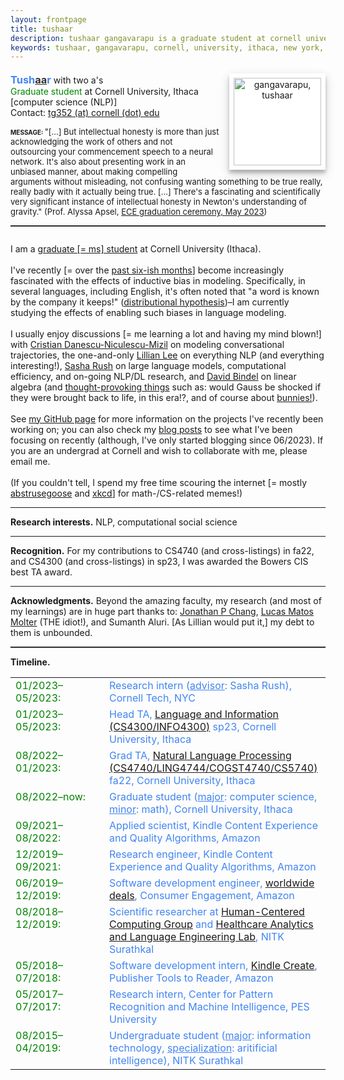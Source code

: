 ```yaml
---
layout: frontpage
title: tushaar
description: tushaar gangavarapu is a graduate student at cornell university, ithaca, NY. 
keywords: tushaar, gangavarapu, cornell, university, ithaca, new york, ny, amazon, nitk, graduate, student, applied, scientist, research, engineer, nlp, ml, ai, dl
---
```

<!-- Global site tag (gtag.js) - Google Analytics -->
<script async src="https://www.googletagmanager.com/gtag/js?id=UA-143518986-2"></script>
<script>
  window.dataLayer = window.dataLayer || [];
  function gtag(){dataLayer.push(arguments);}
  gtag('js', new Date());

  gtag('config', 'UA-143518986-2');
</script>

<style type="text/css">
  hr.style {
    border: 0;
    height: 1px;
    background-image: linear-gradient(to right, rgba(0, 0, 0, 0), rgba(0, 0, 0, 0.2), rgba(0, 0, 0, 0));
  }

  hr.normal {
    border: 0;
    height: 0;
    border-top: 1px solid rgba(0, 0, 0, 0.2);
    border-bottom: 1px solid rgba(255, 255, 255, 0.2);
  }

  img.profile {
    background-color: #fff;
    padding: 7px;
    float: right;
    width: 140px;
    height: auto!important;
    box-shadow: 0 5px 5px 0 rgba(0, 0, 0, 0.2), 0 6px 15px 0 rgba(0, 0, 0, 0.19);
    text-align: center;
  }

  h3 {
    display:inline;
  }
</style>

<div>
  <p style="margin-bottom:0.5cm;"></p>
  <img class="profile" src="../assets/images/tushaar_cap.jpg" style="margin-left:15px;" title="tushaar gangavarapu" alt="gangavarapu, tushaar">
  <font color="#4285F4"><h3>Tush<font color="#333333"><u>aa</u></font>r</h3></font> with two a's
  <br/><font color="#008400">Graduate student</font> at Cornell University, Ithaca [computer science (NLP)]
  <br/>Contact: <a href="mailto:tg352@cornell.edu" style="height:15px"> tg352 (at) cornell (dot) edu </a>
  <p style="margin-bottom:0.3cm;"></p>
  <font size="1.99999"><b>MESSAGE: </b></font><font size="2">"[...] But intellectual honesty is more than just acknowledging the work of others and not outsourcing your commencement speech to a neural network. It's also about presenting work in an unbiased manner, about making compelling arguments without misleading, not confusing wanting something to be true really, really badly with it actually being true. [...] There's a fascinating and scientifically very significant instance of intellectual honesty in Newton's understanding of gravity." (Prof. Alyssa Apsel, <a href="https://www.cornell.edu/video/ece-recognition-ceremony-2023">ECE graduation ceremony, May 2023</a>)
  </font>
  
<hr class="normal">

<p style="margin-bottom:0.7cm;"></p><p>
    I am a <a href="https://xkcd.com/557/">graduate [= ms] student</a> at Cornell University (Ithaca).
    <br/><br/>
    I've recently [= over the <a href="https://abstrusegoose.com/116">past six-ish months</a>] become increasingly fascinated with the effects of inductive bias in modeling. Specifically, in several languages, including English, it's often noted that "a word is known by the company it keeps!" (<a href="https://aclweb.org/aclwiki/Distributional_Hypothesis">distributional hypothesis</a>)&#150;I am currently studying the effects of enabling such biases in language modeling.
    <br/><br/>
    I usually enjoy discussions [= me learning a lot and having my mind blown!] with <a href="https://www.cs.cornell.edu/~cristian/">Cristian Danescu-Niculescu-Mizil</a> on modeling conversational trajectories, the one-and-only <a href="https://www.cs.cornell.edu/home/llee/">Lillian Lee</a> on everything NLP (and everything interesting!), <a href="https://rush-nlp.com/">Sasha Rush</a> on large language models, computational efficiency, and on-going NLP/DL research, and <a href="https://www.cs.cornell.edu/~bindel/">David Bindel</a> on linear algebra (and <a href="https://abstrusegoose.com/31">thought-provoking things</a> such as: would Gauss be shocked if they were brought back to life, in this era!?, and of course about <a href="https://twitter.com/DavidBindel/status/1533834861945012231?s=20">bunnies!</a>).
    <br/><br/>
    See <a href="https://github.com/TushaarGVS">my GitHub page</a> for more information on the projects I've recently been working on; you can also check my <a href="https://tushaargvs.github.io/pages/posts.html">blog posts</a> to see what I've been focusing on recently (although, I've only started blogging since 06/2023). If you are an undergrad at Cornell and wish to collaborate with me, please email me.
    <br/><br/>
    (If you couldn't tell, I spend my free time scouring the internet [= mostly <a href="https://abstrusegoose.com/">abstrusegoose</a> and <a href="https://xkcd.com/">xkcd</a>] for math-/CS-related memes!)
</p><hr class="style">

<p><b>Research interests.</b> NLP, computational social science</p><hr class="style">

<p><b>Recognition.</b> For my contributions to CS4740 (and cross-listings) in fa22, and CS4300 (and cross-listings) in sp23, I was awarded the Bowers CIS best TA award.</p><hr class="style">

<p><b>Acknowledgments.</b> Beyond the amazing faculty, my research (and most of my learnings) are in huge part thanks to: <a href="https://www.cs.cornell.edu/~jpchang/">Jonathan P Chang</a>, <a href="https://twitter.com/tushrgangarapu/status/1666099166135631874?s=20">Lucas Matos Molter</a> (THE idiot!), and Sumanth Aluri. [As Lillian would put it,] my debt to them is unbounded.</p>

<hr class="normal">

<b>Timeline.</b><p style="margin-bottom:0.25cm;"></p>
<table border="0" width="100%" style="vertical-align: text-top;">
<colgroup><col width="150px"></colgroup>
<tbody>
  <tr>
    <td style="vertical-align: text-top;"><span><font color="#008400">01/2023&#150;05/2023:</font></span></td>
    <td><span><font color="#4285F4">Research intern (<u>advisor</u>: Sasha Rush), Cornell Tech, NYC</font></span></td>
  </tr>

  <tr>
    <td style="vertical-align: text-top;"><span><font color="#008400">01/2023&#150;05/2023:</font></span></td>
    <td><span><font color="#4285F4">Head TA, <a href="https://canvas.cornell.edu/courses/51469">Language and Information (CS4300/INFO4300)</a> sp23, Cornell University, Ithaca</font></span></td>
  </tr>

  <tr>
    <td style="vertical-align: text-top;"><span><font color="#008400">08/2022&#150;01/2023:</font></span></td>
    <td><span><font color="#4285F4">Grad TA, <a href="https://www.cs.cornell.edu/courses/cs4740/2022fa/">Natural Language Processing (CS4740/LING4744/COGST4740/CS5740)</a> fa22, Cornell University, Ithaca</font></span></td>
  </tr>
  
  <tr>
    <td style="vertical-align: text-top;"><span><font color="#008400">08/2022&#150;now:</font></span></td>
    <td><span><font color="#4285F4">Graduate student (<u>major</u>: computer science, <u>minor</u>: math), Cornell University, Ithaca</font></span></td>
  </tr>
  
  <tr>
    <td style="vertical-align: text-top;"><span><font color="#008400">09/2021&#150;08/2022:</font></span></td>
    <td><span><font color="#4285F4">Applied scientist, Kindle Content Experience and Quality Algorithms, Amazon</font></span></td>
  </tr>
  
  <tr>
    <td style="vertical-align: text-top;"><span><font color="#008400">12/2019&#150;09/2021:</font></span></td>
    <td><span><font color="#4285F4">Research engineer, Kindle Content Experience and Quality Algorithms, Amazon</font></span></td>
  </tr>
  
  <tr>
    <td style="vertical-align: text-top;"><span><font color="#008400">06/2019&#150;12/2019:</font></span></td>
    <td><span><font color="#4285F4">Software development engineer, <a href="https://www.amazon.com/gp/goldbox" target="_blank">worldwide deals</a>, Consumer Engagement, Amazon</font></span></td>
  </tr>
  
  <tr>
    <td style="vertical-align: text-top;"><span><font color="#008400">08/2018&#150;12/2019:</font></span></td>
    <td style="vertical-align: text-top;"><span><font color="#4285F4">Scientific researcher at <a href="http://hccg.nitk.ac.in/" target="_blank">Human-Centered Computing Group</a> and <a href="https://halelabnitk.github.io/" target="_blank">Healthcare Analytics and Language Engineering Lab</a>, NITK Surathkal</font></span></td>
  </tr>
  
  <tr>
    <td style="vertical-align: text-top;"><span><font color="#008400">05/2018&#150;07/2018:</font></span></td>
    <td style="vertical-align: text-top;"><span><font color="#4285F4">Software development intern, <a href="https://www.amazon.com/Kindle-Create/b?ie=UTF8&node=18292298011">Kindle Create</a>, Publisher Tools to Reader, Amazon</font></span></td>
  </tr>
  
  <tr>
    <td style="vertical-align: text-top;"><span><font color="#008400">05/2017&#150;07/2017:</font></span></td>
    <td style="vertical-align: text-top;"><span><font color="#4285F4">Research intern, Center for Pattern Recognition and Machine Intelligence, PES University</font></span></td>
  </tr>
  
  <tr>
    <td style="vertical-align: text-top;"><span><font color="#008400">08/2015&#150;04/2019:</font></span></td>
    <td style="vertical-align: text-top;"><span><font color="#4285F4">Undergraduate student (<u>major</u>: information technology, <u>specialization</u>: aritificial intelligence), NITK Surathkal</font></span></td>
  </tr>

</tbody>
</table>

</div>
